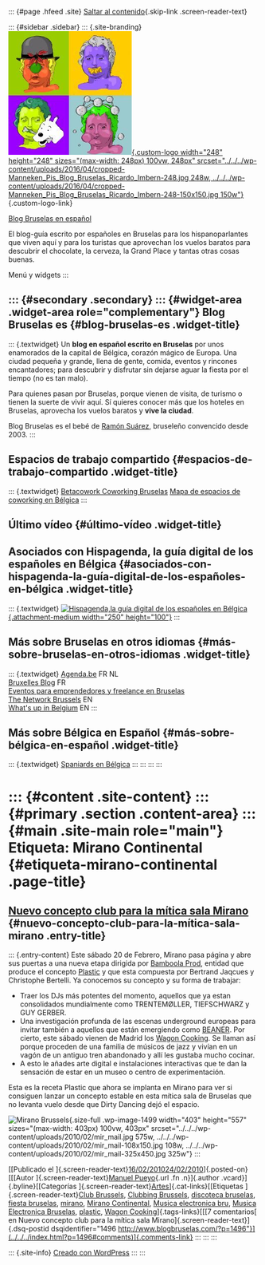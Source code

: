::: {#page .hfeed .site}
[Saltar al contenido](index.html#content){.skip-link
.screen-reader-text}

::: {#sidebar .sidebar}
::: {.site-branding}
[![](../../../wp-content/uploads/2016/04/cropped-Manneken_Pis_Blog_Bruselas_Ricardo_Imbern-248.jpg){.custom-logo
width="248" height="248" sizes="(max-width: 248px) 100vw, 248px"
srcset="../../../wp-content/uploads/2016/04/cropped-Manneken_Pis_Blog_Bruselas_Ricardo_Imbern-248.jpg 248w, ../../../wp-content/uploads/2016/04/cropped-Manneken_Pis_Blog_Bruselas_Ricardo_Imbern-248-150x150.jpg 150w"}](../../../index.html){.custom-logo-link}

[Blog Bruselas en español](../../../index.html)

El blog-guía escrito por españoles en Bruselas para los hispanoparlantes
que viven aquí y para los turistas que aprovechan los vuelos baratos
para descubrir el chocolate, la cerveza, la Grand Place y tantas otras
cosas buenas.

Menú y widgets
:::

::: {#secondary .secondary}
::: {#widget-area .widget-area role="complementary"}
Blog Bruselas es {#blog-bruselas-es .widget-title}
----------------

::: {.textwidget}
Un **blog en español escrito en Bruselas** por unos enamorados de la
capital de Bélgica, corazón mágico de Europa. Una ciudad pequeña y
grande, llena de gente, comida, eventos y rincones encantadores; para
descubrir y disfrutar sin dejarse aguar la fiesta por el tiempo (no es
tan malo).

Para quienes pasan por Bruselas, porque vienen de visita, de turismo o
tienen la suerte de vivir aquí. Sí quieres conocer más que los hoteles
en Bruselas, aprovecha los vuelos baratos y **vive la ciudad**.

Blog Bruselas es el bebé de [Ramón Suárez](http://www.ramonsuarez.com),
bruseleño convencido desde 2003.
:::

Espacios de trabajo compartido {#espacios-de-trabajo-compartido .widget-title}
------------------------------

::: {.textwidget}
[Betacowork Coworking Bruselas](http://www.betacowork.com) [Mapa de
espacios de coworking en Bélgica](http://coworkingbelgium.com)
:::

Último vídeo {#último-vídeo .widget-title}
------------

Asociados con Hispagenda, la guía digital de los españoles en Bélgica {#asociados-con-hispagenda-la-guía-digital-de-los-españoles-en-bélgica .widget-title}
---------------------------------------------------------------------

::: {.textwidget}
[![Hispagenda,la guía digital de los españoles en
Bélgica](../../../wp-content/uploads/2010/04/Hispagenda-250px.gif "Hispagenda, la guía digital de los españoles en Bélgica"){.attachment-medium
width="250" height="100"}](http://www.hispagenda.com)
:::

Más sobre Bruselas en otros idiomas {#más-sobre-bruselas-en-otros-idiomas .widget-title}
-----------------------------------

::: {.textwidget}
[Agenda.be](http://www.agenda.be) FR NL\
[Bruxelles Blog](http://www.bxlblog.be/) FR\
[Eventos para emprendedores y freelance en
Bruselas](http://www.betacowork.com/events/)\
[The Network
Brussels](http://groups.yahoo.com/group/TheNetworkBrussels/) EN\
[What\'s up in Belgium](http://www.whatsupin.be/) EN
:::

Más sobre Bélgica en Español {#más-sobre-bélgica-en-español .widget-title}
----------------------------

::: {.textwidget}
[Spaniards en Bélgica](http://www.spaniards.es/paises/belgica)
:::
:::
:::
:::

::: {#content .site-content}
::: {#primary .section .content-area}
::: {#main .site-main role="main"}
Etiqueta: Mirano Continental {#etiqueta-mirano-continental .page-title}
============================

[Nuevo concepto club para la mítica sala Mirano](../../../index.html?p=1496) {#nuevo-concepto-club-para-la-mítica-sala-mirano .entry-title}
----------------------------------------------------------------------------

::: {.entry-content}
Este sábado 20 de Febrero, Mirano pasa página y abre sus puertas a una
nueva etapa dirigida por [Bamboola Prod](http://www.bamboolaprod.eu/),
entidad que produce el concepto
[Plastic](http://www.facebook.com/group.php?gid=15137642742&ref=ts) y
que esta compuesta por Bertrand Jaqcues y Christophe Bertelli. Ya
conocemos su concepto y su forma de trabajar:

-   Traer los DJs más potentes del momento, aquellos que ya estan
    consolidados mundialmente como TRENTEMØLLER, TIEFSCHWARZ y GUY
    GERBER.
-   Una investigación profunda de las escenas underground europeas para
    invitar también a aquellos que están emergiendo como
    [BEANER](http://www.myspace.com/beanermusik). Por cierto, este
    sábado vienen de Madrid los [Wagon
    Cooking](http://www.myspace.com/wagoncookin). Se llaman así porque
    proceden de una familia de músicos de jazz y vivían en un vagón de
    un antiguo tren abandonado y allí les gustaba mucho cocinar.
-   A esto le añades arte digital e instalaciones interactivas que te
    dan la sensación de estar en un museo o centro de experimentación.

Esta es la receta Plastic que ahora se implanta en Mirano para ver si
consiguen lanzar un concepto estable en esta mítica sala de Bruselas que
no levanta vuelo desde que Dirty Dancing dejó el espacio.

![Mirano
Brussels](../../../wp-content/uploads/2010/02/mir_mail.jpg){.size-full
.wp-image-1499 width="403" height="557"
sizes="(max-width: 403px) 100vw, 403px"
srcset="../../../wp-content/uploads/2010/02/mir_mail.jpg 575w, ../../../wp-content/uploads/2010/02/mir_mail-108x150.jpg 108w, ../../../wp-content/uploads/2010/02/mir_mail-325x450.jpg 325w"}
:::

[[Publicado el
]{.screen-reader-text}[16/02/201024/02/2010](../../../index.html?p=1496)]{.posted-on}[[[Autor
]{.screen-reader-text}[Manuel
Pueyo](../../author/easysun/index.html){.url .fn .n}]{.author
.vcard}]{.byline}[[Categorías
]{.screen-reader-text}[Artes](../../category/artes/index.html)]{.cat-links}[[Etiquetas
]{.screen-reader-text}[Club Brussels](../club-brussels/index.html),
[Clubbing Brussels](../clubbing-brussels/index.html), [discoteca
bruselas](../discoteca-bruselas/index.html), [fiesta
bruselas](../fiesta-bruselas/index.html),
[mirano](../mirano/index.html), [Mirano Continental](index.html),
[Musica electronica bru](../musica-electronica-bru/index.html), [Musica
Electronica Bruselas](../musica-electronica-bruselas/index.html),
[plastic](../plastic/index.html), [Wagon
Cooking](../wagon-cooking/index.html)]{.tags-links}[[[7 comentarios[ en
Nuevo concepto club para la mítica sala
Mirano]{.screen-reader-text}]{.dsq-postid
dsqidentifier="1496 http://www.blogbruselas.com/?p=1496"}](../../../index.html?p=1496#comments)]{.comments-link}
:::
:::
:::

::: {.site-info}
[Creado con WordPress](https://es.wordpress.org/)
:::
:::
